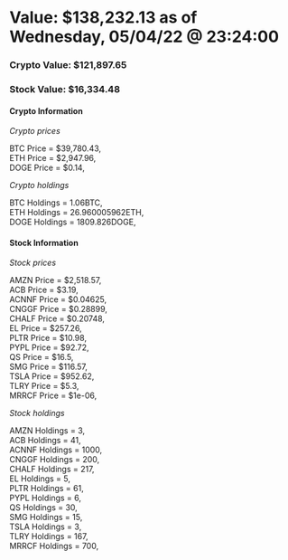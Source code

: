 # Value: $138,232.13 as of Wednesday, 05/04/22 @ 23:24:00 

### Crypto Value: $121,897.65

### Stock Value: $16,334.48

#### Crypto Information 
*Crypto prices* 

BTC Price = $39,780.43,  
ETH Price = $2,947.96,  
DOGE Price = $0.14,  


*Crypto holdings* 

BTC Holdings = 1.06BTC,  
ETH Holdings = 26.960005962ETH,  
DOGE Holdings = 1809.826DOGE,  


#### Stock Information 

*Stock prices* 

AMZN Price = $2,518.57,  
ACB Price = $3.19,  
ACNNF Price = $0.04625,  
CNGGF Price = $0.28899,  
CHALF Price = $0.20748,  
EL Price = $257.26,  
PLTR Price = $10.98,  
PYPL Price = $92.72,  
QS Price = $16.5,  
SMG Price = $116.57,  
TSLA Price = $952.62,  
TLRY Price = $5.3,  
MRRCF Price = $1e-06,  


*Stock holdings* 

AMZN Holdings = 3,  
ACB Holdings = 41,  
ACNNF Holdings = 1000,  
CNGGF Holdings = 200,  
CHALF Holdings = 217,  
EL Holdings = 5,  
PLTR Holdings = 61,  
PYPL Holdings = 6,  
QS Holdings = 30,  
SMG Holdings = 15,  
TSLA Holdings = 3,  
TLRY Holdings = 167,  
MRRCF Holdings = 700,  


